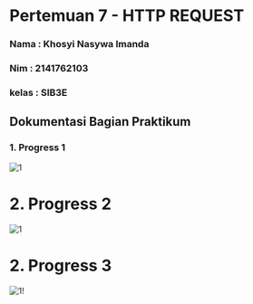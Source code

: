 # Pertemuan 7 - HTTP REQUEST

### Nama  : Khosyi Nasywa Imanda
### Nim   : 2141762103
### kelas : SIB3E


## Dokumentasi Bagian Praktikum

### 1. Progress 1
![1](</Dokumentasi/progress 1.jpeg>)

# 2. Progress 2
![1](</Dokumentasi/progress 2.jpeg>)

# 2. Progress 3
![1](</Dokumentasi/prpgress 3.jpeg>)!




